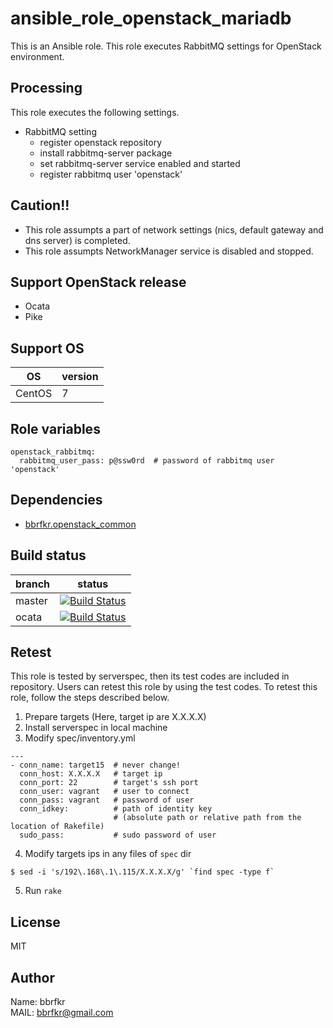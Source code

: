 # ansible_role_openstack_mariadb

This is an Ansible role. This role executes RabbitMQ settings for OpenStack environment.

## Processing
This role executes the following settings.

* RabbitMQ setting
  * register openstack repository
  * install rabbitmq-server package
  * set rabbitmq-server service enabled and started
  * register rabbitmq user 'openstack'

## Caution!!
* This role assumpts a part of network settings (nics, default gateway and dns server) is completed.
* This role assumpts NetworkManager service is disabled and stopped.

## Support OpenStack release
* Ocata
* Pike

## Support OS

| OS | version |
|----|---------|
|CentOS|7|

## Role variables
```
openstack_rabbitmq:
  rabbitmq_user_pass: p@ssw0rd  # password of rabbitmq user 'openstack'
```

## Dependencies
- [bbrfkr.openstack_common](https://galaxy.ansible.com/bbrfkr/openstack_common/)

## Build status
|branch|status|
|------|------|
|master|[![Build Status](http://jenkins.bbrfkr.mydns.jp:8088/job/ansible_role_openstack_rabbitmq_master/badge/icon)](http://jenkins.bbrfkr.mydns.jp:8088/job/ansible_role_openstack_rabbitmq_master/)|
|ocata |[![Build Status](http://jenkins.bbrfkr.mydns.jp:8088/job/ansible_role_openstack_rabbitmq_ocata/badge/icon)](http://jenkins.bbrfkr.mydns.jp:8088/job/ansible_role_openstack_rabbitmq_ocata/)|

## Retest
This role is tested by serverspec, then its test codes are included in repository. Users can retest this role by using the test codes. To retest this role, follow the steps described below.

1. Prepare targets (Here, target ip are X.X.X.X)
2. Install serverspec in local machine
3. Modify spec/inventory.yml
```
---
- conn_name: target15  # never change!
  conn_host: X.X.X.X   # target ip
  conn_port: 22        # target's ssh port
  conn_user: vagrant   # user to connect
  conn_pass: vagrant   # password of user
  conn_idkey:          # path of identity key 
                       # (absolute path or relative path from the location of Rakefile)
  sudo_pass:           # sudo password of user
```

4. Modify targets ips in any files of `spec` dir
```
$ sed -i 's/192\.168\.1\.115/X.X.X.X/g' `find spec -type f`
```

5. Run `rake`

## License
MIT

## Author
Name: bbrfkr  
MAIL: bbrfkr@gmail.com

